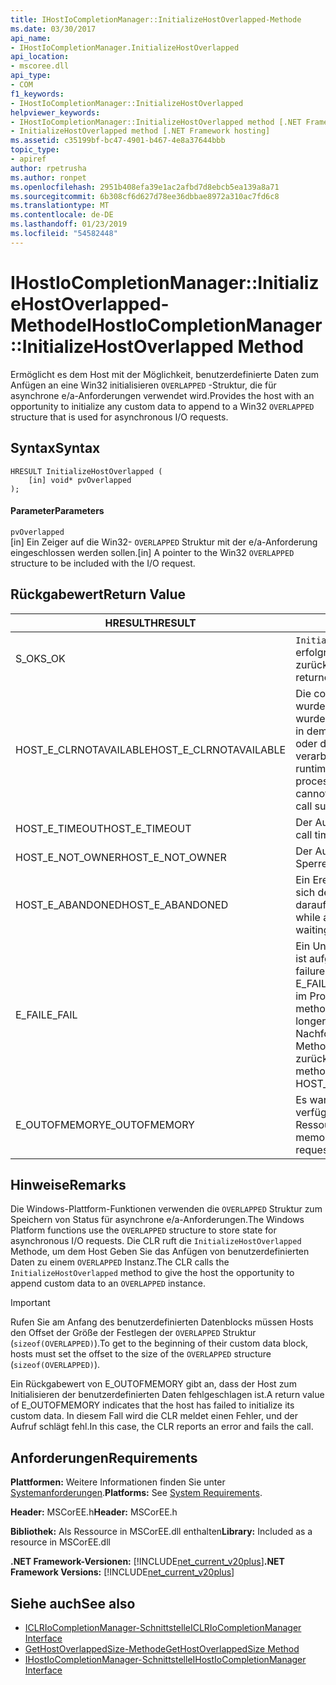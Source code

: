 ```yaml
---
title: IHostIoCompletionManager::InitializeHostOverlapped-Methode
ms.date: 03/30/2017
api_name:
- IHostIoCompletionManager.InitializeHostOverlapped
api_location:
- mscoree.dll
api_type:
- COM
f1_keywords:
- IHostIoCompletionManager::InitializeHostOverlapped
helpviewer_keywords:
- IHostIoCompletionManager::InitializeHostOverlapped method [.NET Framework hosting]
- InitializeHostOverlapped method [.NET Framework hosting]
ms.assetid: c35199bf-bc47-4901-b467-4e8a37644bbb
topic_type:
- apiref
author: rpetrusha
ms.author: ronpet
ms.openlocfilehash: 2951b408efa39e1ac2afbd7d8ebcb5ea139a8a71
ms.sourcegitcommit: 6b308cf6d627d78ee36dbbae8972a310ac7fd6c8
ms.translationtype: MT
ms.contentlocale: de-DE
ms.lasthandoff: 01/23/2019
ms.locfileid: "54582448"
---
```

# <a name="ihostiocompletionmanagerinitializehostoverlapped-method"></a><span data-ttu-id="87946-102">IHostIoCompletionManager::InitializeHostOverlapped-Methode</span><span class="sxs-lookup"><span data-stu-id="87946-102">IHostIoCompletionManager::InitializeHostOverlapped Method</span></span>
<span data-ttu-id="87946-103">Ermöglicht es dem Host mit der Möglichkeit, benutzerdefinierte Daten zum Anfügen an eine Win32 initialisieren `OVERLAPPED` -Struktur, die für asynchrone e/a-Anforderungen verwendet wird.</span><span class="sxs-lookup"><span data-stu-id="87946-103">Provides the host with an opportunity to initialize any custom data to append to a Win32 `OVERLAPPED` structure that is used for asynchronous I/O requests.</span></span>  
  
## <a name="syntax"></a><span data-ttu-id="87946-104">Syntax</span><span class="sxs-lookup"><span data-stu-id="87946-104">Syntax</span></span>  
  
```  
HRESULT InitializeHostOverlapped (  
    [in] void* pvOverlapped  
);  
```  
  
#### <a name="parameters"></a><span data-ttu-id="87946-105">Parameter</span><span class="sxs-lookup"><span data-stu-id="87946-105">Parameters</span></span>  
 `pvOverlapped`  
 <span data-ttu-id="87946-106">[in] Ein Zeiger auf die Win32- `OVERLAPPED` Struktur mit der e/a-Anforderung eingeschlossen werden sollen.</span><span class="sxs-lookup"><span data-stu-id="87946-106">[in] A pointer to the Win32 `OVERLAPPED` structure to be included with the I/O request.</span></span>  
  
## <a name="return-value"></a><span data-ttu-id="87946-107">Rückgabewert</span><span class="sxs-lookup"><span data-stu-id="87946-107">Return Value</span></span>  
  
|<span data-ttu-id="87946-108">HRESULT</span><span class="sxs-lookup"><span data-stu-id="87946-108">HRESULT</span></span>|<span data-ttu-id="87946-109">Beschreibung</span><span class="sxs-lookup"><span data-stu-id="87946-109">Description</span></span>|  
|-------------|-----------------|  
|<span data-ttu-id="87946-110">S_OK</span><span class="sxs-lookup"><span data-stu-id="87946-110">S_OK</span></span>|<span data-ttu-id="87946-111">`InitializeHostOverlapped` wurde erfolgreich zurückgegeben.</span><span class="sxs-lookup"><span data-stu-id="87946-111">`InitializeHostOverlapped` returned successfully.</span></span>|  
|<span data-ttu-id="87946-112">HOST_E_CLRNOTAVAILABLE</span><span class="sxs-lookup"><span data-stu-id="87946-112">HOST_E_CLRNOTAVAILABLE</span></span>|<span data-ttu-id="87946-113">Die common Language Runtime (CLR) wurde nicht in einen Prozess geladen wurde, oder die CLR ist in einem Zustand, in dem nicht verwalteten Code ausführen oder den Aufruf erfolgreich zu verarbeiten.</span><span class="sxs-lookup"><span data-stu-id="87946-113">The common language runtime (CLR) has not been loaded into a process, or the CLR is in a state in which it cannot run managed code or process the call successfully.</span></span>|  
|<span data-ttu-id="87946-114">HOST_E_TIMEOUT</span><span class="sxs-lookup"><span data-stu-id="87946-114">HOST_E_TIMEOUT</span></span>|<span data-ttu-id="87946-115">Der Aufruf ist ein Timeout aufgetreten.</span><span class="sxs-lookup"><span data-stu-id="87946-115">The call timed out.</span></span>|  
|<span data-ttu-id="87946-116">HOST_E_NOT_OWNER</span><span class="sxs-lookup"><span data-stu-id="87946-116">HOST_E_NOT_OWNER</span></span>|<span data-ttu-id="87946-117">Der Aufrufer ist nicht Besitzer der Sperre.</span><span class="sxs-lookup"><span data-stu-id="87946-117">The caller does not own the lock.</span></span>|  
|<span data-ttu-id="87946-118">HOST_E_ABANDONED</span><span class="sxs-lookup"><span data-stu-id="87946-118">HOST_E_ABANDONED</span></span>|<span data-ttu-id="87946-119">Ein Ereignis wurde abgebrochen, während sich der blockierte Thread oder eine Fiber darauf gewartet.</span><span class="sxs-lookup"><span data-stu-id="87946-119">An event was canceled while a blocked thread or fiber was waiting on it.</span></span>|  
|<span data-ttu-id="87946-120">E_FAIL</span><span class="sxs-lookup"><span data-stu-id="87946-120">E_FAIL</span></span>|<span data-ttu-id="87946-121">Ein Unbekannter Schwerwiegender Fehler ist aufgetreten.</span><span class="sxs-lookup"><span data-stu-id="87946-121">An unknown catastrophic failure occurred.</span></span> <span data-ttu-id="87946-122">Wenn eine Methode E_FAIL zurückgibt, ist die CLR nicht mehr im Prozess verwendet werden.</span><span class="sxs-lookup"><span data-stu-id="87946-122">When a method returns E_FAIL, the CLR is no longer usable within the process.</span></span> <span data-ttu-id="87946-123">Nachfolgende Aufrufe zum Hosten der Methoden HOST_E_CLRNOTAVAILABLE zurück.</span><span class="sxs-lookup"><span data-stu-id="87946-123">Subsequent calls to hosting methods return HOST_E_CLRNOTAVAILABLE.</span></span>|  
|<span data-ttu-id="87946-124">E_OUTOFMEMORY</span><span class="sxs-lookup"><span data-stu-id="87946-124">E_OUTOFMEMORY</span></span>|<span data-ttu-id="87946-125">Es war nicht genügend Arbeitsspeicher verfügbar, um die angeforderte Ressource zuzuweisen.</span><span class="sxs-lookup"><span data-stu-id="87946-125">Not enough memory was available to allocate the requested resource.</span></span>|  
  
## <a name="remarks"></a><span data-ttu-id="87946-126">Hinweise</span><span class="sxs-lookup"><span data-stu-id="87946-126">Remarks</span></span>  
 <span data-ttu-id="87946-127">Die Windows-Plattform-Funktionen verwenden die `OVERLAPPED` Struktur zum Speichern von Status für asynchrone e/a-Anforderungen.</span><span class="sxs-lookup"><span data-stu-id="87946-127">The Windows Platform functions use the `OVERLAPPED` structure to store state for asynchronous I/O requests.</span></span> <span data-ttu-id="87946-128">Die CLR ruft die `InitializeHostOverlapped` Methode, um dem Host Geben Sie das Anfügen von benutzerdefinierten Daten zu einem `OVERLAPPED` Instanz.</span><span class="sxs-lookup"><span data-stu-id="87946-128">The CLR calls the `InitializeHostOverlapped` method to give the host the opportunity to append custom data to an `OVERLAPPED` instance.</span></span>  
  
> [!IMPORTANT]
>  <span data-ttu-id="87946-129">Rufen Sie am Anfang des benutzerdefinierten Datenblocks müssen Hosts den Offset der Größe der Festlegen der `OVERLAPPED` Struktur (`sizeof(OVERLAPPED)`).</span><span class="sxs-lookup"><span data-stu-id="87946-129">To get to the beginning of their custom data block, hosts must set the offset to the size of the `OVERLAPPED` structure (`sizeof(OVERLAPPED)`).</span></span>  
  
 <span data-ttu-id="87946-130">Ein Rückgabewert von E_OUTOFMEMORY gibt an, dass der Host zum Initialisieren der benutzerdefinierten Daten fehlgeschlagen ist.</span><span class="sxs-lookup"><span data-stu-id="87946-130">A return value of E_OUTOFMEMORY indicates that the host has failed to initialize its custom data.</span></span> <span data-ttu-id="87946-131">In diesem Fall wird die CLR meldet einen Fehler, und der Aufruf schlägt fehl.</span><span class="sxs-lookup"><span data-stu-id="87946-131">In this case, the CLR reports an error and fails the call.</span></span>  
  
## <a name="requirements"></a><span data-ttu-id="87946-132">Anforderungen</span><span class="sxs-lookup"><span data-stu-id="87946-132">Requirements</span></span>  
 <span data-ttu-id="87946-133">**Plattformen:** Weitere Informationen finden Sie unter [Systemanforderungen](../../../../docs/framework/get-started/system-requirements.md).</span><span class="sxs-lookup"><span data-stu-id="87946-133">**Platforms:** See [System Requirements](../../../../docs/framework/get-started/system-requirements.md).</span></span>  
  
 <span data-ttu-id="87946-134">**Header:** MSCorEE.h</span><span class="sxs-lookup"><span data-stu-id="87946-134">**Header:** MSCorEE.h</span></span>  
  
 <span data-ttu-id="87946-135">**Bibliothek:** Als Ressource in MSCorEE.dll enthalten</span><span class="sxs-lookup"><span data-stu-id="87946-135">**Library:** Included as a resource in MSCorEE.dll</span></span>  
  
 <span data-ttu-id="87946-136">**.NET Framework-Versionen:** [!INCLUDE[net_current_v20plus](../../../../includes/net-current-v20plus-md.md)]</span><span class="sxs-lookup"><span data-stu-id="87946-136">**.NET Framework Versions:** [!INCLUDE[net_current_v20plus](../../../../includes/net-current-v20plus-md.md)]</span></span>  
  
## <a name="see-also"></a><span data-ttu-id="87946-137">Siehe auch</span><span class="sxs-lookup"><span data-stu-id="87946-137">See also</span></span>
- [<span data-ttu-id="87946-138">ICLRIoCompletionManager-Schnittstelle</span><span class="sxs-lookup"><span data-stu-id="87946-138">ICLRIoCompletionManager Interface</span></span>](../../../../docs/framework/unmanaged-api/hosting/iclriocompletionmanager-interface.md)
- [<span data-ttu-id="87946-139">GetHostOverlappedSize-Methode</span><span class="sxs-lookup"><span data-stu-id="87946-139">GetHostOverlappedSize Method</span></span>](../../../../docs/framework/unmanaged-api/hosting/ihostiocompletionmanager-gethostoverlappedsize-method.md)
- [<span data-ttu-id="87946-140">IHostIoCompletionManager-Schnittstelle</span><span class="sxs-lookup"><span data-stu-id="87946-140">IHostIoCompletionManager Interface</span></span>](../../../../docs/framework/unmanaged-api/hosting/ihostiocompletionmanager-interface.md)
